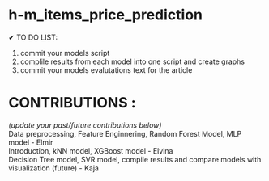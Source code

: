 # h-m_items_price_prediction


✔ TO DO LIST: 
1. commit your models script
2. complile results from each model into one script and create graphs
3. commit your models evalutations text for the article 



# CONTRIBUTIONS :
*(update your past/future contributions below)* <br />
Data preprocessing, Feature Enginnering, Random Forest Model, MLP model - Elmir <br />
Introduction, kNN model, XGBoost model - Elvina <br />
Decision Tree model, SVR model, compile results and compare models with visualization (future) - Kaja <br />
